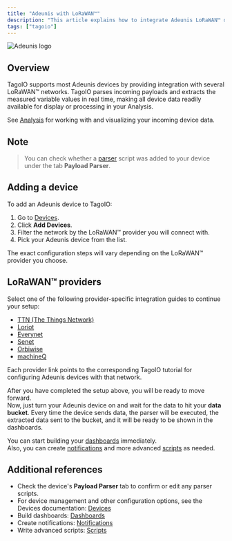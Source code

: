 ```yaml
---
title: "Adeunis with LoRaWAN™"
description: "This article explains how to integrate Adeunis LoRaWAN™ devices with TagoIO, how TagoIO parses device payloads, and the steps to add and configure devices for different LoRaWAN™ network providers."
tags: ["tagoio"]
---
```

![Adeunis logo](/docs_imagem/tagoio/adeunis-with-lorawan-2.png)

## Overview

TagoIO supports most Adeunis devices by providing integration with several LoRaWAN™ networks. TagoIO parses incoming payloads and extracts the measured variable values in real time, making all device data readily available for display or processing in your Analysis.

See [Analysis](/docs/tagoio/analysis/) for working with and visualizing your incoming device data.

## Note

> You can check whether a [parser](/docs/tagoio/payload-parser/) script was added to your device under the tab **Payload Parser**.

## Adding a device

To add an Adeunis device to TagoIO:
1. Go to [Devices](/docs/tagoio/devices/).
2. Click **Add Devices**.
3. Filter the network by the LoRaWAN™ provider you will connect with.
4. Pick your Adeunis device from the list.

The exact configuration steps will vary depending on the LoRaWAN™ provider you choose.

## LoRaWAN™ providers

Select one of the following provider-specific integration guides to continue your setup:

- [TTN (The Things Network)](../tutorials/the-things-network-lorawan)
- [Loriot](../tutorials/loriot-lorawan)
- [Everynet](../tutorials/everynet-lorawan)
- [Senet](../senet-network)
- [Orbiwise](../tutorials/orbiwise-lorawan)
- [machineQ](../tutorials/machineq-lorawan)

Each provider link points to the corresponding TagoIO tutorial for configuring Adeunis devices with that network.

After you have completed the setup above, you will be ready to move forward.  
Now, just turn your Adeunis device on and wait for the data to hit your **data bucket**. Every time the device sends data, the parser will be executed, the extracted data sent to the bucket, and it will be ready to be shown in the dashboards.

You can start building your [dashboards](/docs/tagoio/dashboards/) immediately.  
Also, you can create [notifications](../notifications/notification) and more advanced [scripts](/docs/tagoio/analysis/creating-analysis) as needed.

## Additional references

- Check the device's **Payload Parser** tab to confirm or edit any parser scripts.
- For device management and other configuration options, see the Devices documentation: [Devices](/docs/tagoio/devices/)
- Build dashboards: [Dashboards](/docs/tagoio/dashboards/)
- Create notifications: [Notifications](../notifications/notification)
- Write advanced scripts: [Scripts](/docs/tagoio/analysis/creating-analysis)